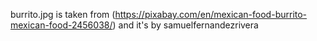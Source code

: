 burrito.jpg is taken from (https://pixabay.com/en/mexican-food-burrito-mexican-food-2456038/) and it's by samuelfernandezrivera
